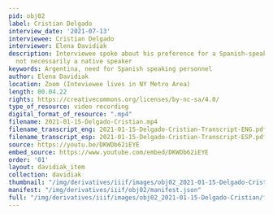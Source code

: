 ```yaml
---
pid: obj02
label: Cristian Delgado
interview_date: '2021-07-13'
interviewee: Cristian Delgado
interviewer: Elena Davidiak
description: Interviewee spoke about his preference for a Spanish-speaking doctor,
  not necessarily a native speaker
keywords: Argentina, need for Spanish speaking personnel
author: Elena Davidiak
location: Zoom (Inteviewee lives in NY Metro Area)
length: 00.04.22
rights: https://creativecommons.org/licenses/by-nc-sa/4.0/
type_of_resource: video recording
digital_format_of_resource: ".mp4"
filename: 2021-01-15-Delgado-Cristian.mp4
filename_transcript_eng: 2021-01-15-Delgado-Cristian-Transcript-ENG.pdf
filename_transcript_esp: 2021-01-15-Delgado-Cristian-Transcript-ESP.pdf
source: https://youtu.be/DKWDb62iEYE
embed_source: https://www.youtube.com/embed/DKWDb62iEYE
order: '01'
layout: davidiak_item
collection: davidiak
thumbnail: "/img/derivatives/iiif/images/obj02_2021-01-15-Delgado-Cristian/full/250,/0/default.jpg"
manifest: "/img/derivatives/iiif/obj02/manifest.json"
full: "/img/derivatives/iiif/images/obj02_2021-01-15-Delgado-Cristian/full/1140,/0/default.jpg"
---
```

